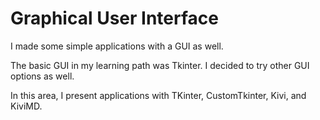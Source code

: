 # Graphical User Interface

I made some simple applications with a GUI as well.

The basic GUI in my learning path was Tkinter. I decided to try other GUI options as well.

In this area, I present applications with TKinter, CustomTkinter, Kivi, and KiviMD.
